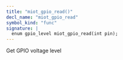 ```yaml
---
title: "miot_gpio_read()"
decl_name: "miot_gpio_read"
symbol_kind: "func"
signature: |
  enum gpio_level miot_gpio_read(int pin);
---
```


Get GPIO voltage level 


